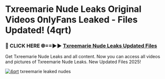 # Txreemarie Nude Leaks Original Videos 0nlyFans Leaked - Files Updated! (4qrt)

<h3>🔴 CLICK HERE 🌐==►► <a href="https://tinyurl.com/5h6xmrr3" rel="nofollow">Txreemarie Nude Leaks Updated Files</a></h3>

Get Txreemarie Nude Leaks and all content. Now you can access all videos and pictures of Txreemarie Nude Leaks. New Updated Files 2025!

[![4qrt](https://i.imgur.com/KVD873Z.gif)](https://tinyurl.com/5h6xmrr3)
txreemarie leaked nudes